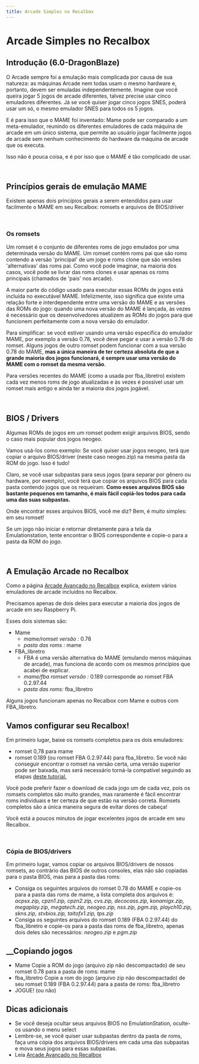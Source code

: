 ```yaml
---
title: Arcade Simples no Recalbox
---
```


# Arcade Simples no Recalbox

## Introdução \(6.0-DragonBlaze\) <a id="introducao-6-0-dragonblaze"></a>

​O Arcade sempre foi a emulação mais complicada por causa de sua natureza: as máquinas Arcade nem todas usam o mesmo hardware e, portanto, devem ser emuladas independentemente. Imagine que você queira jogar 5 jogos de arcade diferentes, talvez precise usar cinco emuladores diferentes. Já se você quiser jogar cinco jogos SNES, poderá usar um só, o mesmo emulador SNES para todos os 5 jogos.

E é para isso que o MAME foi inventado: Mame pode ser comparado a um meta-emulador, reunindo os diferentes emuladores de cada máquina de arcade em um único sistema, que permite ao usuário jogar facilmente jogos de arcade sem nenhum conhecimento do hardware da máquina de arcade que os executa.

Isso não é pouca coisa, e é por isso que o MAME é tão complicado de usar.

​

## Princípios gerais de emulação MAME​ <a id="principios-gerais-de-emulacao-mame"></a>

Existem apenas dois princípios gerais a serem entendidos para usar facilmente o MAME em seu Recalbox: romsets e arquivos de BIOS/driver

​

### Os romsets <a id="os-romsets"></a>

Um romset é o conjunto de diferentes roms de jogo emulados por uma determinada versão do MAME. Um romset contém roms pai que são roms contendo a versão 'principal' de um jogo e roms clone que são versões 'alternativas' das roms pai. Como você pode imaginar, na maioria dos casos, você pode se livrar das roms clones e usar apenas os roms principais \(chamados de 'pais' nos arcade\).

A maior parte do código usado para executar essas ROMs de jogos está incluída no executável MAME. Infelizmente, isso significa que existe uma relação forte e interdependente entre uma versão do MAME e as versões das ROMs do jogo: quando uma nova versão do MAME é lançada, às vezes é necessário que os desenvolvedores atualizem as ROMs do jogos para que funcionem perfeitamente com a nova versão do emulador.

Para simplificar: se você estiver usando uma versão específica do emulador MAME, por exemplo a versão 0.78, você deve pegar e usar a versão 0.78 do romset. Alguns jogos de outro romset podem funcionar com a sua versão 0.78 do MAME, **mas a única maneira de ter certeza absoluta de que a grande maioria dos jogos funcionará, é sempre usar uma versão do MAME com o romset da mesma versão**.

Para versões recentes do MAME \(como a usada por fba\_libretro\) existem cada vez menos roms de jogo atualizadas e às vezes é possível usar um romset mais antigo e ainda ter a maioria dos jogos jogável.

​

## ​BIOS / Drivers <a id="bios-drivers"></a>

Algumas ROMs de jogos em um romset podem exigir arquivos BIOS, sendo o caso mais popular dos jogos neogeo.

Vamos usá-los como exemplo: Se você quiser usar jogos neogeo, terá que copiar o arquivo BIOS/driver \(neste caso neogeo.zip\) na mesma pasta da ROM do jogo. Isso é tudo!

Claro, se você usar subpastas para seus jogos \(para separar por gênero ou hardware, por exemplo\), você terá que copiar os arquivos BIOS para cada pasta contendo jogos que os requeiram. **Como esses arquivos BIOS são bastante pequenos em tamanho, é mais fácil copiá-los todos para cada uma das suas subpastas.**

Onde encontrar esses arquivos BIOS, você me diz? Bem, é muito simples: em seu romset!

Se um jogo não iniciar e retornar diretamente para a tela da Emulationstation, tente encontrar o BIOS correspondente e copie-o para a pasta da ROM do jogo.

​

## A Emulação Arcade no Recalbox​ <a id="a-emulacao-arcade-no-recalbox"></a>

Como a página [Arcade Avançado no Recalbox](arcade-avancado-no-recalbox.md) explica, existem vários emuladores de arcade incluídos no Recalbox.

Precisamos apenas de dois deles para executar a maioria dos jogos de arcade em seu Raspberry Pi.

Esses dois sistemas são:

* Mame
  * _mame/romset versão :_ 0.78
  * _pasta das roms :_ mame
* FBA\_libretro
  * FBA é uma versão alternativa do MAME \(emulando menos máquinas de arcade\), mas funciona de acordo com os mesmos princípios que acabei de explicar.
  * _mame/fba romset versão :_ 0.189 corresponde ao romset FBA 0.2.97.44
  * _pasta das roms:_ fba\_libretro

Alguns jogos funcionam apenas no Recalbox com Mame e outros com FBA\_libretro._**​**_

## Vamos configurar seu Recalbox! <a id="vamos-configurar-seu-recalbox"></a>

Em primeiro lugar, baixe os romsets completos para os dois emuladores:

* romset 0,78 para mame
* romset 0.189 \(ou romset FBA 0.2.97.44\) para fba\_libretro. Se você não conseguir encontrar o romset na versão certa, uma versão superior pode ser baixada, mas será necessário torná-la compatível seguindo as etapas [deste tutorial.](https://recalbox.gitbook.io/tutorials/v/portugues/utilitarios/gerenciamento-de-rom/tutorial-clrmamepro-como-verificar-as-versoes-das-roms)​

Você pode preferir fazer o download de cada jogo um de cada vez, pois os romsets completos são muito grandes, mas raramente é fácil encontrar roms individuais e ter certeza de que estão na versão correta. Romsets completos são a única maneira segura de evitar dores de cabeça!

Você está a poucos minutos de jogar excelentes jogos de arcade em seu Recalbox.

​

### Cópia de BIOS/drivers <a id="copia-de-bios-drivers"></a>

Em primeiro lugar, vamos copiar os arquivos BIOS/drivers de nossos romsets, ao contrário das BIOS de outros consoles, elas não são copiadas para o pasta BIOS, mas para a pasta das roms:

* Consiga os seguintes arquivos do romset 0.78 do MAME e copie-os para a pasta das roms de mame, a lista completa dos arquivos é: _acpsx.zip, cpzn1.zip, cpzn2.zip, cvs.zip, decocass.zip, konamigx.zip, megaplay.zip, megatech.zip, neogeo.zip, nss.zip, pgm.zip, playch10.zip, skns.zip, stvbios.zip, taitofx1.zip, tps.zip_
* Consiga os seguintes arquivos do romset 0.189 \(FBA 0.2.97.44\) do fba\_libretro e copie-os para a pasta das roms de fba\_libretro, apenas dois deles são necessários: _neogeo.zip_ e _pgm.zip_

## _​_Copiando jogos <a id="copiando-jogos"></a>

* Mame Copie a ROM do jogo \(arquivo zip não descompactado\) de seu romset 0.78 para a pasta de roms: mame
* fba\_libretro Copie a rom do jogo \(arquivo zip não descompactado\) de seu romset 0.189 \(FBA 0.2.97.44\) para a pasta de roms: fba\_libretro
* JOGUE! \(ou não\)​

## Dicas adicionais <a id="dicas-adicionais"></a>

* Se você deseja ocultar seus arquivos BIOS no EmulationStation, oculte-os usando o menu select
* Lembre-se, se você quiser usar subpastas dentro da pasta de roms, faça uma cópia dos arquivos BIOS/drivers em cada uma das subpastas e mova seus jogos para essas subpastas.
* Leia [Arcade Avançado no Recalbox](https://recalbox.gitbook.io/tutorials/v/portugues/jogos/arcade/arcade-avancado-no-recalbox)

